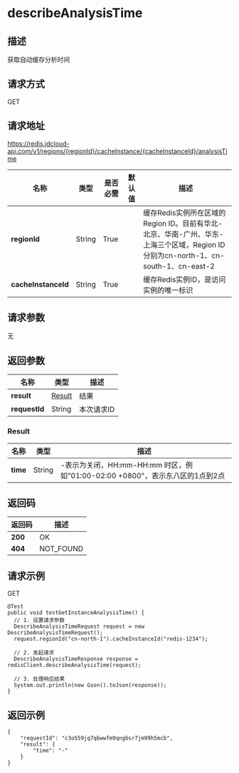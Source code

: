 # describeAnalysisTime


## 描述
获取自动缓存分析时间

## 请求方式
GET

## 请求地址
https://redis.jdcloud-api.com/v1/regions/{regionId}/cacheInstance/{cacheInstanceId}/analysisTime

|名称|类型|是否必需|默认值|描述|
|---|---|---|---|---|
|**regionId**|String|True| |缓存Redis实例所在区域的Region ID。目前有华北-北京、华南-广州、华东-上海三个区域，Region ID分别为cn-north-1、cn-south-1、cn-east-2|
|**cacheInstanceId**|String|True| |缓存Redis实例ID，是访问实例的唯一标识|

## 请求参数
无


## 返回参数
|名称|类型|描述|
|---|---|---|
|**result**|[Result](describeanalysistime#result)|结果|
|**requestId**|String|本次请求ID|

### <div id="result">Result</div>
|名称|类型|描述|
|---|---|---|
|**time**|String|-表示为关闭，HH:mm-HH:mm 时区，例如"01:00-02:00 +0800"，表示东八区的1点到2点|

## 返回码
|返回码|描述|
|---|---|
|**200**|OK|
|**404**|NOT_FOUND|

## 请求示例
GET
```
@Test
public void testGetInstanceAnalysisTime() {
  // 1. 设置请求参数
  DescribeAnalysisTimeRequest request = new DescribeAnalysisTimeRequest();
  request.regionId("cn-north-1").cacheInstanceId("redis-1234");

  // 2. 发起请求
  DescribeAnalysisTimeResponse response = redisClient.describeAnalysisTime(request);

  // 3. 处理响应结果
  System.out.println(new Gson().toJson(response));
}

```

## 返回示例
```
{
    "requestId": "c3o559jq7qbwwfm9qngbsr7jm99h5mcb", 
    "result": {
        "time": "-"
    }
}
```
